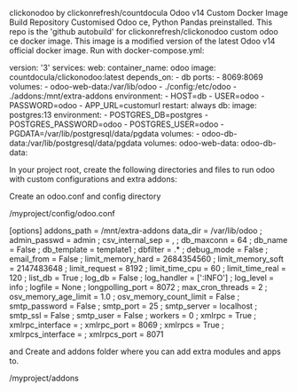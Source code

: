 
clickonodoo
by clickonrefresh/countdocula
Odoo v14 Custom Docker Image Build Repository
Customised Odoo ce, Python Pandas preinstalled.
This repo is the 'github autobuild' for clickonrefresh/clickonodoo custom odoo ce docker image.
This image is a modified version of the latest Odoo v14 official docker image.
Run with docker-compose.yml:

version: '3'
services:
  web:
    container_name: odoo
    image: countdocula/clickonodoo:latest
    depends_on:
      - db
    ports:
      - 8069:8069
    volumes:
      - odoo-web-data:/var/lib/odoo
      - ./config:/etc/odoo
      - ./addons:/mnt/extra-addons
    environment:
      - HOST=db
      - USER=odoo
      - PASSWORD=odoo
      - APP_URL=customurl
    restart: always
  db:
    image: postgres:13
    environment:
      - POSTGRES_DB=postgres
      - POSTGRES_PASSWORD=odoo
      - POSTGRES_USER=odoo
      - PGDATA=/var/lib/postgresql/data/pgdata
    volumes:
      - odoo-db-data:/var/lib/postgresql/data/pgdata
volumes:
  odoo-web-data:
  odoo-db-data:

In your project root, create the following directories and files to run odoo with custom configurations and extra addons:

Create an odoo.conf and config directory

/myproject/config/odoo.conf

[options]
addons_path = /mnt/extra-addons
data_dir = /var/lib/odoo
; admin_passwd = admin
; csv_internal_sep = ,
; db_maxconn = 64
; db_name = False
; db_template = template1
; dbfilter = .*
; debug_mode = False
; email_from = False
; limit_memory_hard = 2684354560
; limit_memory_soft = 2147483648
; limit_request = 8192
; limit_time_cpu = 60
; limit_time_real = 120
; list_db = True
; log_db = False
; log_handler = [':INFO']
; log_level = info
; logfile = None
; longpolling_port = 8072
; max_cron_threads = 2
; osv_memory_age_limit = 1.0
; osv_memory_count_limit = False
; smtp_password = False
; smtp_port = 25
; smtp_server = localhost
; smtp_ssl = False
; smtp_user = False
; workers = 0
; xmlrpc = True
; xmlrpc_interface = 
; xmlrpc_port = 8069
; xmlrpcs = True
; xmlrpcs_interface = 
; xmlrpcs_port = 8071

and Create and addons folder where you can add extra modules and apps to.

/myproject/addons
